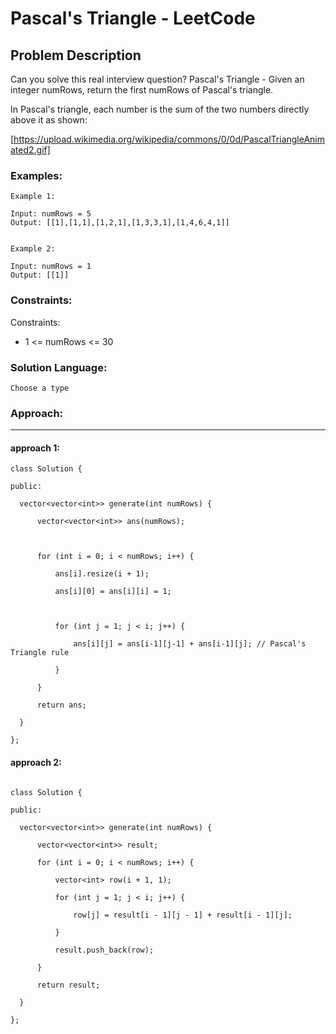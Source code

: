 # Pascal's Triangle - LeetCode
  
  ## Problem Description
  
  Can you solve this real interview question? Pascal's Triangle - Given an integer numRows, return the first numRows of Pascal's triangle.

In Pascal's triangle, each number is the sum of the two numbers directly above it as shown:

[https://upload.wikimedia.org/wikipedia/commons/0/0d/PascalTriangleAnimated2.gif]
  
  ### Examples:
  ```
  Example 1:

Input: numRows = 5
Output: [[1],[1,1],[1,2,1],[1,3,3,1],[1,4,6,4,1]]


Example 2:

Input: numRows = 1
Output: [[1]]
  ```
  
  ### Constraints:
  
  Constraints:

 * 1 <= numRows <= 30
  
  ### Solution Language:
  ```
  Choose a type
  ```
  
  ### Approach:
  ---

  #### approach 1:
  ```
  class Solution {

public:

    vector<vector<int>> generate(int numRows) {

        vector<vector<int>> ans(numRows); 

        

        for (int i = 0; i < numRows; i++) {

            ans[i].resize(i + 1); 

            ans[i][0] = ans[i][i] = 1; 

            

            for (int j = 1; j < i; j++) {

                ans[i][j] = ans[i-1][j-1] + ans[i-1][j]; // Pascal's Triangle rule

            }

        }

        return ans;

    }

};
  ```
  

 

  #### approach 2: 

  ```  

 class Solution {

public:

    vector<vector<int>> generate(int numRows) {

        vector<vector<int>> result;

        for (int i = 0; i < numRows; i++) {

            vector<int> row(i + 1, 1);

            for (int j = 1; j < i; j++) {

                row[j] = result[i - 1][j - 1] + result[i - 1][j];

            }

            result.push_back(row);

        }

        return result;

    }

};

 

 ``` 